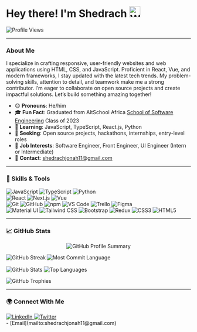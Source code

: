 <div align="left">
  <h1>Hey there! I'm Shedrach <img src="https://media.giphy.com/media/hvRJCLFzcasrR4ia7z/giphy.gif" width="30" alt="Wave" /></h1> 
<!--   <img src="https://media.giphy.com/media/M9gbBd9nbDrOTu1Mqx/giphy.gif" width="100" alt="Dancing" /> -->
  <img src="https://komarev.com/ghpvc/?username=ShedrachJonah11&style=flat-square&color=blue" alt="Profile Views" />
</div>

---

### About Me
I specialize in crafting responsive, user-friendly websites and web applications using HTML, CSS, and JavaScript. Proficient in React, Vue, and modern frameworks, I stay updated with the latest tech trends. My problem-solving skills, attention to detail, and teamwork make me a strong contributor. I’m eager to collaborate on open source projects and create impactful solutions. Let’s build something amazing together!

- 😊 **Pronouns**: He/him
- 🎓 **Fun Fact**: Graduated from AltSchool Africa [School of Software Engineering](https://altschoolafrica.com/schools/engineering) Class of 2023
- 🌱 **Learning**: JavaScript, TypeScript, React.js, Python
- 🤝 **Seeking**: Open source projects, hackathons, internships, entry-level roles
- 💼 **Job Interests**: Software Engineer, Front Engineer, UI Engineer (Intern or Intermediate)
- 📧 **Contact**: [shedrachjonah11@gmail.com](mailto:shedrachjonah11@gmail.com)

---

### :toolbox: Skills & Tools
<p align="left">
  <!-- Programming Languages -->
  <img src="https://img.shields.io/badge/JavaScript-F7DF1E?style=for-the-badge&logo=javascript&logoColor=black" alt="JavaScript" />
  <img src="https://img.shields.io/badge/TypeScript-007ACC?style=for-the-badge&logo=typescript&logoColor=white" alt="TypeScript" />
  <img src="https://img.shields.io/badge/Python-3776AB?style=for-the-badge&logo=python&logoColor=white" alt="Python" />
  <br/>
  <!-- Frameworks -->
  <img src="https://img.shields.io/badge/React-20232A?style=for-the-badge&logo=react&logoColor=61DAFB" alt="React" />
  <img src="https://img.shields.io/badge/Next.js-000000?style=for-the-badge&logo=nextdotjs&logoColor=white" alt="Next.js" />
  <img src="https://img.shields.io/badge/Vue.js-4FC08D?style=for-the-badge&logo=vuedotjs&logoColor=white" alt="Vue" />
  <br/>
  <!-- Tools -->
  <img src="https://img.shields.io/badge/Git-F05032?style=for-the-badge&logo=git&logoColor=white" alt="Git" />
  <img src="https://img.shields.io/badge/GitHub-181717?style=for-the-badge&logo=github&logoColor=white" alt="GitHub" />
  <img src="https://img.shields.io/badge/npm-CB3837?style=for-the-badge&logo=npm&logoColor=white" alt="npm" />
  <img src="https://img.shields.io/badge/VS%20Code-007ACC?style=for-the-badge&logo=visualstudiocode&logoColor=white" alt="VS Code" />
  <img src="https://img.shields.io/badge/Trello-0052CC?style=for-the-badge&logo=trello&logoColor=white" alt="Trello" />
  <img src="https://img.shields.io/badge/Figma-F24E1E?style=for-the-badge&logo=figma&logoColor=white" alt="Figma" />
  <br/>
  <!-- Libraries & Styling -->
  <img src="https://img.shields.io/badge/Material%20UI-0081CB?style=for-the-badge&logo=mui&logoColor=white" alt="Material UI" />
  <img src="https://img.shields.io/badge/Tailwind%20CSS-06B6D4?style=for-the-badge&logo=tailwindcss&logoColor=white" alt="Tailwind CSS" />
  <img src="https://img.shields.io/badge/Bootstrap-7952B3?style=for-the-badge&logo=bootstrap&logoColor=white" alt="Bootstrap" />
  <img src="https://img.shields.io/badge/Redux-764ABC?style=for-the-badge&logo=redux&logoColor=white" alt="Redux" />
  <img src="https://img.shields.io/badge/CSS3-1572B6?style=for-the-badge&logo=css3&logoColor=white" alt="CSS3" />
  <img src="https://img.shields.io/badge/HTML5-E34F26?style=for-the-badge&logo=html5&logoColor=white" alt="HTML5" />
</p>

---

### :chart_with_upwards_trend: GitHub Stats
<p align="center">
  <img src="http://github-profile-summary-cards.vercel.app/api/cards/profile-details?username=ShedrachJonah11&theme=cobalt2" alt="GitHub Profile Summary" />
</p>

<p>
  <img align="left" src="https://github-readme-streak-stats.herokuapp.com?user=ShedrachJonah11&theme=tokyonight" alt="GitHub Streak" />
  <img align="center" src="http://github-profile-summary-cards.vercel.app/api/cards/most-commit-language?username=ShedrachJonah11&theme=transparent" alt="Most Commit Language" />
</p>

<p> 
  <img align="center" src="https://github-readme-stats.vercel.app/api?username=ShedrachJonah11&show_icons=true&theme=tokyonight" alt="GitHub Stats" />
  <img align="center" src="https://github-readme-stats.vercel.app/api/top-langs/?username=ShedrachJonah11&layout=compact&theme=tokyonight" alt="Top Languages" />
</p>

<p>
  <img src="https://github-profile-trophy.vercel.app/?username=ShedrachJonah11&theme=algolia&column=6" alt="GitHub Trophies" />
</p>

---

### :earth_africa: Connect With Me
  <div id="badges">
    <a href="https://www.linkedin.com/in/shedrach-jonah-4894a722a/">
      <img src="https://img.shields.io/badge/LinkedIn-blue?style=for-the-badge&logo=linkedin&logoColor=white" alt="LinkedIn" />
    </a>
    <a href="https://twitter.com/Shedyyyyyy_">
      <img src="https://img.shields.io/badge/Twitter-blue?style=for-the-badge&logo=twitter&logoColor=white" alt="Twitter" />
    </a>
  </div>
- [Email](mailto:shedrachjonah11@gmail.com)
</div>
